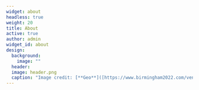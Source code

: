 ```yaml
---
widget: about
headless: true
weight: 20
title: About
active: true
author: admin
widget_id: about
design:
  background:
    image: ""
  header:
  image: header.png
  caption: "Image credit: [**Geo**]([https://www.birmingham2022.com/venues/myton-fields])"
---
```

